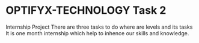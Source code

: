 # OPTIFYX-TECHNOLOGY     Task 2

Internship Project
There are three tasks to do where are levels and its tasks
It is one month internship which help to inhence our skills and knowledge.


